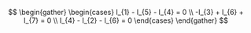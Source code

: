 $$
\begin{gather}
\begin{cases}
I_{1} - I_{5} - I_{4} = 0 \\
-I_{3} + I_{6} + I_{7} = 0 \\
I_{4} - I_{2} - I_{6} = 0
\end{cases}
\end{gather}
$$